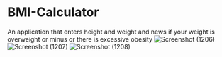 # BMI-Calculator
An application that enters height and weight and news if your weight is overweight or minus or there is excessive obesity
![Screenshot (1206)](https://github.com/Ghada-Ragb/BMI-Calculator/assets/93228711/c5631988-42f2-4795-9b98-f479ec600081)
![Screenshot (1207)](https://github.com/Ghada-Ragb/BMI-Calculator/assets/93228711/537507e9-61dc-49f8-b088-6563905f3607)
![Screenshot (1208)](https://github.com/Ghada-Ragb/BMI-Calculator/assets/93228711/77e8a1d3-2bc8-4bb2-95e2-537e94571a3e)
